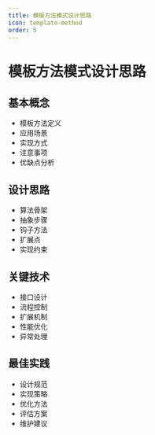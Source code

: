 ```yaml
---
title: 模板方法模式设计思路
icon: template-method
order: 5
---
```


# 模板方法模式设计思路

## 基本概念
- 模板方法定义
- 应用场景
- 实现方式
- 注意事项
- 优缺点分析

## 设计思路
- 算法骨架
- 抽象步骤
- 钩子方法
- 扩展点
- 实现约束

## 关键技术
- 接口设计
- 流程控制
- 扩展机制
- 性能优化
- 异常处理

## 最佳实践
- 设计规范
- 实现策略
- 优化方法
- 评估方案
- 维护建议
